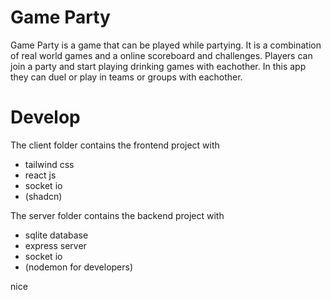 # Game Party

Game Party is a game that can be played while partying. It is a combination of real world games and a online scoreboard and challenges. Players can join a party and start playing drinking games with eachother. In this app they can duel or play in teams or groups with eachother.

# Develop

The client folder contains the frontend project with
- tailwind css
- react js
- socket io
- (shadcn)

The server folder contains the backend project with 
- sqlite database
- express server
- socket io
- (nodemon for developers)

nice
